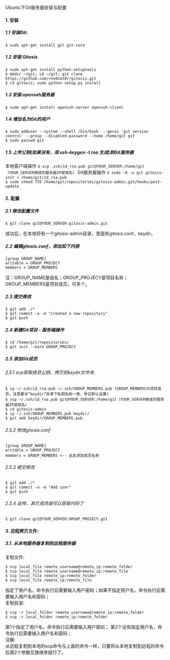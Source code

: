 Ubuntu下Git服务器安装与配置

#### 1. 安装  
##### 1.1 安装Git:  
`$ sudo apt-get install git git-core`  
##### 1.2 安装 Gitosis  
`$ sudo apt-get install python-setuptools`  
`$ mkdir ~/git; cd ~/git; git clone https://github.com/res0nat0r/gitosis.git`  
`$ cd gitosis; sudo python setup.py install`
##### 1.3 安装 openssh服务器
`$ sudo apt-get install openssh-server openssh-client`
##### 1.4 增加名为Git的用户
`$ sudo adduser --system --shell /bin/bash  --gecos 'git version control' --group --disabled-password --home /home/git git`  
`$ sudo passwd git`
##### 1.5 上传公钥(如果没有，用 ssh-keygen -t rsa 生成)到Git服务器
本地客户端操作
`$ scp .ssh/id_rsa.pub git@YOUR_SERVER:/home/git（YOUR_SERVER换成你服务器IP或域名）`
Git服务器操作
`$ sudo -H -u git gitosis-init < /home/git/id_rsa.pub`  
`$ sudo chmod 755 /home/git/repositories/gitosis-admin.git/hooks/post-update`
#### 2. 配置
##### 2.1 修改配置文件
```
$ git clone git@YOUR_SERVER:gitosis-admin.git
```
成功后，在本地将有一个gitosis-admin目录，里面有gitosis.conf，keydir。  
##### 2.2 编辑gitosis.conf，添加如下内容
```
[group GROUP_NAME] 
writable = GROUP_PROJECY 
members = GROUP_MEMBERS
```
注：GROUP_NAME是组名；GROUP_PROJECY是项目名称；GROUP_MEMBERS是项目成员，可多个。
##### 2.3 提交修改
```
$ git add ./*
$ git commit -a -m "created a new repository" 
$ git push
```
##### 2.4 新建Git项目 - 服务端操作
```
$ cd /home/git/repositories/
$ git init --bare GROUP_PROJECY
```
##### 2.5 添加Git成员
###### 2.5.1 scp获取成员公钥，拷贝到keydir文件夹: 
```
$ cp ~/.ssh/id_rsa.pub ~/.ssh/GROUP_MEMBERS.pub (GROUP_MEMBERS为项目成员，注意要与“keydir”目录下私钥名称一致，参见默认设置)
$ scp ~/.ssh/id_rsa.pub git@YOUR_SERVER:/home/git（YOUR_SERVER换成你服务器IP或域名）
$ cd gitosis-admin 
$ cp ~/.ssh/GROUP_MEMBERS.pub keydir/ 
$ git add keydir/GROUP_MEMBERS.pub
```
###### 2.5.2 修改gitosis.conf
```
[group GROUP_NAME] 
writable = GROUP_PROJECY 
members = GROUP_MEMBERS <-- 此处添加成员名称
```
###### 2.5.3 提交修改
```
$ git add ./*
$ git commit -a -m "Add user" 
$ git push
```
###### 2.5.4 这样，其它成员就可以获取代码了
```
$ git clone git@YOUR_SERVER:GROUP_PROJECY.git
```
#### 3. 远程拷贝文件:
##### 3.1. 从本地服务器复制到远程服务器
复制文件:
```
$ scp local_file remote_username@remote_ip:remote_folder
$ scp local_file remote_username@remote_ip:remote_file
$ scp local_file remote_ip:remote_folder
$ scp local_file remote_ip:remote_file
```
指定了用户名，命令执行后需要输入用户密码；如果不指定用户名，命令执行后需要输入用户名和密码；  
复制目录:
```
$ scp -r local_folder remote_username@remote_ip:remote_folder
$ scp -r local_folder remote_ip:remote_folder
```
第1个指定了用户名，命令执行后需要输入用户密码； 第2个没有指定用户名，命令执行后需要输入用户名和密码；  
注解:  
    从远程复制到本地的scp命令与上面的命令一样，只要将从本地复制到远程的命令后面2个参数互换顺序就行了。  
